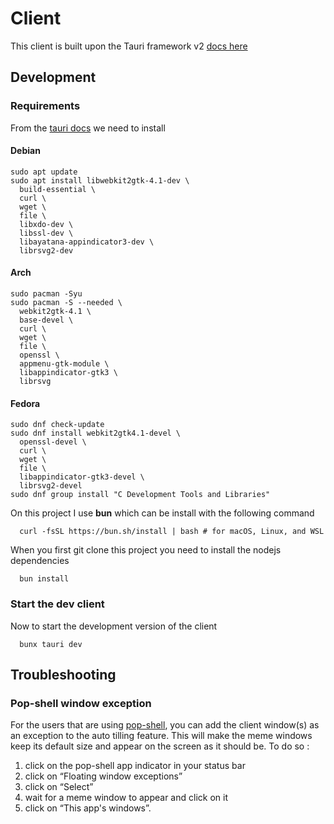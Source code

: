 # Client

This client is built upon the Tauri framework v2 [docs here](https://v2.tauri.app/start/)

## Development

### Requirements

From the [tauri docs](https://v2.tauri.app/start/prerequisites/) we need to install 
#### Debian

```
sudo apt update
sudo apt install libwebkit2gtk-4.1-dev \
  build-essential \
  curl \
  wget \
  file \
  libxdo-dev \
  libssl-dev \
  libayatana-appindicator3-dev \
  librsvg2-dev
```

#### Arch

```
sudo pacman -Syu
sudo pacman -S --needed \
  webkit2gtk-4.1 \
  base-devel \
  curl \
  wget \
  file \
  openssl \
  appmenu-gtk-module \
  libappindicator-gtk3 \
  librsvg
```

#### Fedora
```
sudo dnf check-update
sudo dnf install webkit2gtk4.1-devel \
  openssl-devel \
  curl \
  wget \
  file \
  libappindicator-gtk3-devel \
  librsvg2-devel
sudo dnf group install "C Development Tools and Libraries"
```

On this project I use **bun** which can be install with the following command
``` 
  curl -fsSL https://bun.sh/install | bash # for macOS, Linux, and WSL
```

When you first git clone this project you need to install the nodejs dependencies
```
  bun install
```

### Start the dev client

Now to start the development version of the client
```
  bunx tauri dev
```
## Troubleshooting
### Pop-shell window exception

For the users that are using [pop-shell](https://github.com/pop-os/shell#installation), you can add the client window(s) as an exception to the auto tilling feature. This will make the meme windows keep its default size and appear on the screen as it should be. To do so : 
  1. click on the pop-shell app indicator in your status bar
  2. click on “Floating window exceptions”
  3. click on “Select”
  4. wait for a meme window to appear and click on it
  5. click on “This app's windows”.
